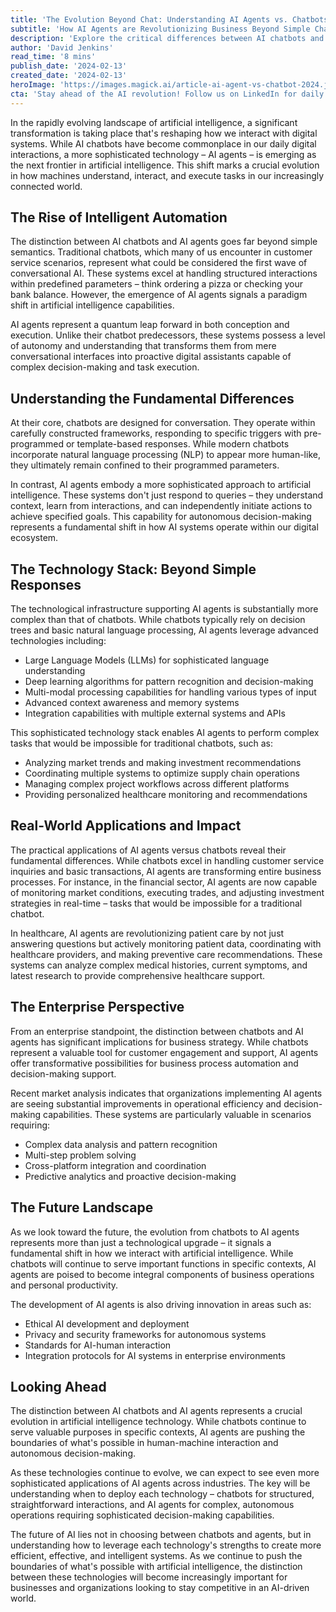 ```yaml
---
title: 'The Evolution Beyond Chat: Understanding AI Agents vs. Chatbots in 2024'
subtitle: 'How AI Agents are Revolutionizing Business Beyond Simple Chatbots'
description: 'Explore the critical differences between AI chatbots and AI agents in 2024. While chatbots handle basic conversations, AI agents represent a leap forward with autonomous decision-making capabilities, transforming business operations across industries. Learn how this evolution is reshaping the future of artificial intelligence and enterprise solutions.'
author: 'David Jenkins'
read_time: '8 mins'
publish_date: '2024-02-13'
created_date: '2024-02-13'
heroImage: 'https://images.magick.ai/article-ai-agent-vs-chatbot-2024.jpg'
cta: 'Stay ahead of the AI revolution! Follow us on LinkedIn for daily insights into the latest developments in AI agents, chatbots, and enterprise automation solutions.'
---
```


In the rapidly evolving landscape of artificial intelligence, a significant transformation is taking place that's reshaping how we interact with digital systems. While AI chatbots have become commonplace in our daily digital interactions, a more sophisticated technology – AI agents – is emerging as the next frontier in artificial intelligence. This shift marks a crucial evolution in how machines understand, interact, and execute tasks in our increasingly connected world.

## The Rise of Intelligent Automation

The distinction between AI chatbots and AI agents goes far beyond simple semantics. Traditional chatbots, which many of us encounter in customer service scenarios, represent what could be considered the first wave of conversational AI. These systems excel at handling structured interactions within predefined parameters – think ordering a pizza or checking your bank balance. However, the emergence of AI agents signals a paradigm shift in artificial intelligence capabilities.

AI agents represent a quantum leap forward in both conception and execution. Unlike their chatbot predecessors, these systems possess a level of autonomy and understanding that transforms them from mere conversational interfaces into proactive digital assistants capable of complex decision-making and task execution.

## Understanding the Fundamental Differences

At their core, chatbots are designed for conversation. They operate within carefully constructed frameworks, responding to specific triggers with pre-programmed or template-based responses. While modern chatbots incorporate natural language processing (NLP) to appear more human-like, they ultimately remain confined to their programmed parameters.

In contrast, AI agents embody a more sophisticated approach to artificial intelligence. These systems don't just respond to queries – they understand context, learn from interactions, and can independently initiate actions to achieve specified goals. This capability for autonomous decision-making represents a fundamental shift in how AI systems operate within our digital ecosystem.

## The Technology Stack: Beyond Simple Responses

The technological infrastructure supporting AI agents is substantially more complex than that of chatbots. While chatbots typically rely on decision trees and basic natural language processing, AI agents leverage advanced technologies including:

- Large Language Models (LLMs) for sophisticated language understanding
- Deep learning algorithms for pattern recognition and decision-making
- Multi-modal processing capabilities for handling various types of input
- Advanced context awareness and memory systems
- Integration capabilities with multiple external systems and APIs

This sophisticated technology stack enables AI agents to perform complex tasks that would be impossible for traditional chatbots, such as:

- Analyzing market trends and making investment recommendations
- Coordinating multiple systems to optimize supply chain operations
- Managing complex project workflows across different platforms
- Providing personalized healthcare monitoring and recommendations

## Real-World Applications and Impact

The practical applications of AI agents versus chatbots reveal their fundamental differences. While chatbots excel in handling customer service inquiries and basic transactions, AI agents are transforming entire business processes. For instance, in the financial sector, AI agents are now capable of monitoring market conditions, executing trades, and adjusting investment strategies in real-time – tasks that would be impossible for a traditional chatbot.

In healthcare, AI agents are revolutionizing patient care by not just answering questions but actively monitoring patient data, coordinating with healthcare providers, and making preventive care recommendations. These systems can analyze complex medical histories, current symptoms, and latest research to provide comprehensive healthcare support.

## The Enterprise Perspective

From an enterprise standpoint, the distinction between chatbots and AI agents has significant implications for business strategy. While chatbots represent a valuable tool for customer engagement and support, AI agents offer transformative possibilities for business process automation and decision-making support.

Recent market analysis indicates that organizations implementing AI agents are seeing substantial improvements in operational efficiency and decision-making capabilities. These systems are particularly valuable in scenarios requiring:

- Complex data analysis and pattern recognition
- Multi-step problem solving
- Cross-platform integration and coordination
- Predictive analytics and proactive decision-making

## The Future Landscape

As we look toward the future, the evolution from chatbots to AI agents represents more than just a technological upgrade – it signals a fundamental shift in how we interact with artificial intelligence. While chatbots will continue to serve important functions in specific contexts, AI agents are poised to become integral components of business operations and personal productivity.

The development of AI agents is also driving innovation in areas such as:

- Ethical AI development and deployment
- Privacy and security frameworks for autonomous systems
- Standards for AI-human interaction
- Integration protocols for AI systems in enterprise environments

## Looking Ahead

The distinction between AI chatbots and AI agents represents a crucial evolution in artificial intelligence technology. While chatbots continue to serve valuable purposes in specific contexts, AI agents are pushing the boundaries of what's possible in human-machine interaction and autonomous decision-making.

As these technologies continue to evolve, we can expect to see even more sophisticated applications of AI agents across industries. The key will be understanding when to deploy each technology – chatbots for structured, straightforward interactions, and AI agents for complex, autonomous operations requiring sophisticated decision-making capabilities.

The future of AI lies not in choosing between chatbots and agents, but in understanding how to leverage each technology's strengths to create more efficient, effective, and intelligent systems. As we continue to push the boundaries of what's possible with artificial intelligence, the distinction between these technologies will become increasingly important for businesses and organizations looking to stay competitive in an AI-driven world.